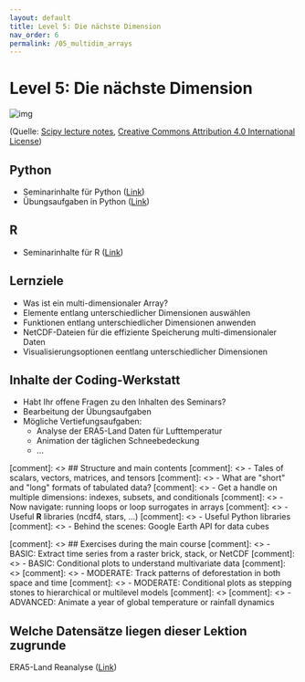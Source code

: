 ```yaml
---
layout: default
title: Level 5: Die nächste Dimension
nav_order: 6
permalink: /05_multidim_arrays
---
```


# Level 5: Die nächste Dimension

![img](https://scipy-lectures.org/_images/numpy_indexing.png)

(Quelle: [Scipy lecture notes](https://scipy-lectures.org/intro/numpy/array_object.html), [Creative Commons Attribution 4.0 International License](https://creativecommons.org/licenses/by/4.0/))

## Python

- Seminarinhalte für Python ([Link](python/multidim-arrays.html))
- Übungsaufgaben in Python ([Link](python/uebung/uebung.html))

## R
- Seminarinhalte für R ([Link](R/Multidimensionales.html))

## Lernziele

- Was ist ein multi-dimensionaler Array?
- Elemente entlang unterschiedlicher Dimensionen auswählen
- Funktionen entlang unterschiedlicher Dimensionen anwenden
- NetCDF-Dateien für die effiziente Speicherung multi-dimensionaler Daten
- Visualisierungsoptionen eentlang unterschiedlicher Dimensionen

## Inhalte der Coding-Werkstatt

- Habt Ihr offene Fragen zu den Inhalten des Seminars?
- Bearbeitung der Übungsaufgaben
- Mögliche Vertiefungsaufgaben:
     - Analyse der ERA5-Land Daten für Lufttemperatur
     - Animation der täglichen Schneebedeckung 
     - ...



[comment]: <> ## Structure and main contents
[comment]: <> - Tales of scalars, vectors, matrices, and tensors
[comment]: <> - What are "short" and "long" formats of tabulated data?
[comment]: <> - Get a handle on multiple dimensions: indexes, subsets, and conditionals
[comment]: <> - Now navigate: running loops or loop surrogates in arrays
[comment]: <> - Useful **R** libraries (ncdf4, stars, ...) 
[comment]: <> - Useful Python libraries
[comment]: <> - Behind the scenes: Google Earth API for data cubes

[comment]: <> ## Exercises during the main course
[comment]: <> - BASIC: Extract time series from a raster brick, stack, or NetCDF
[comment]: <> - BASIC: Conditional plots to understand multivariate data
[comment]: <> 
[comment]: <> - MODERATE: Track patterns of deforestation in both space and time
[comment]: <> - MODERATE: Conditional plots as stepping stones to hierarchical or multilevel models
[comment]: <> 
[comment]: <> - ADVANCED: Animate a year of global temperature or rainfall dynamics

## Welche Datensätze liegen dieser Lektion zugrunde

ERA5-Land Reanalyse ([Link](https://cds.climate.copernicus.eu/cdsapp#!/dataset/reanalysis-era5-land?tab=overview))